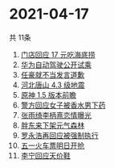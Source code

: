 # 2021-04-17
  共 11条

  <!-- BEGIN -->
  <!-- 最后更新时间:Sat Apr 17 2021 03:18:54 GMT+0000 (Coordinated Universal Time) -->
  1. [门店回应 17 元吃海底捞](https://www.zhihu.com/search?q=海底捞)
1. [华为自动驾驶公开试乘](https://www.zhihu.com/search?q=华为自动驾驶)
1. [任豪就不当发言道歉](https://www.zhihu.com/search?q=任豪)
1. [河北唐山 4.3 级地震](https://www.zhihu.com/search?q=唐山地震)
1. [原神 1.5 版本前瞻](https://www.zhihu.com/search?q=原神)
1. [警方回应女子被香水男下药](https://www.zhihu.com/search?q=香水迷药)
1. [张雨绮李柄熹恋情曝光](https://www.zhihu.com/search?q=张雨绮)
1. [胖东来下架元气森林](https://www.zhihu.com/search?q=胖东来)
1. [罗永浩再回应被强制执行](https://www.zhihu.com/search?q=罗永浩)
1. [五一火车票明日开抢](https://www.zhihu.com/search?q=五一火车票)
1. [李宁回应天价鞋](https://www.zhihu.com/search?q=李宁)
  <!-- END -->
  